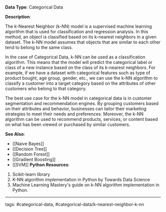 **Data Type**: Categorical Data

**Description**:

The k-Nearest Neighbor (k-NN) model is a supervised machine learning algorithm that is used for classification and regression analysis. In this method, an object is classified based on its k-nearest neighbors in a given dataset. The k-NN model assumes that objects that are similar to each other tend to belong to the same class.

In the case of Categorical Data, k-NN can be used as a classification algorithm. This means that the model will predict the categorical label or class of a new instance based on the class of its k-nearest neighbors. For example, if we have a dataset with categorical features such as type of product bought, age group, gender, etc., we can use the k-NN algorithm to classify a customer into a target category based on the attributes of other customers who belong to that category.

The best use case for the k-NN model in categorical data is in customer segmentation and recommendation engines. By grouping customers based on their attributes and behavior, businesses can tailor their marketing strategies to meet their needs and preferences. Moreover, the k-NN algorithm can be used to recommend products, services, or content based on what has been viewed or purchased by similar customers.

**See Also**:

- [[Naive Bayes]]
- [[Decision Tree]]
- [[Random Forest]]
- [[Gradient Boosting]]
- [[SVM]]
**Python Resources**:

1. Scikit-learn library
2. K-NN algorithm implementation in Python by Towards Data Science
3. Machine Learning Mastery's guide on k-NN algorithm implementation in Python.


---
tags: #categorical-data, #categorical-data/k-nearest-neighbor-k-nn
